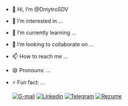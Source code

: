 - 👋 Hi, I’m @DmytroSDV
- 👀 I’m interested in ...
- 🌱 I’m currently learning ...
- 💞️ I’m looking to collaborate on ...
- 📫 How to reach me ...
- 😄 Pronouns: ...
- ⚡ Fun fact: ...


    [![G-mail](https://img.shields.io/badge/Gmail-sdmytrov11@gmail.com-red?style=plastic&logo=gmail)](mailto:sdmytrov11@gmail.com)
    [![Linkedin](https://img.shields.io/badge/-Linkedin-blue?style=flat&logo=Linkedin&logoColor=white)](https://www.linkedin.com/in/dmytro-smashny11/)
    [![Telegram](https://img.shields.io/badge/Telegram-%40BabenkoAnton?style=plastic&logo=telegram&link=https://t.me/artemzimovets)]([https://t.me/dv_s](https://t.me/dv_smashny))
    [![Rezume](https://img.shields.io/badge/-Rezume-blue?style=flat&logo=Linkedin&logoColor=white)](https://www.canva.com/design/DAF_ry8iaQ4/0j8DakhUrIA3QpSvsUZK_Q/view?utm_content=DAF_ry8iaQ4&utm_campaign=designshare&utm_medium=link&utm_source=editor)

